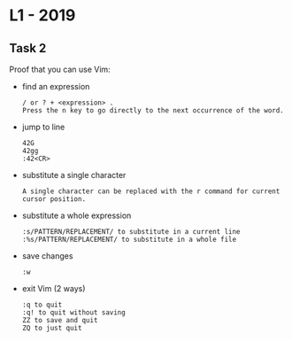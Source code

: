 # L1 - 2019

## Task 2
Proof that you can use Vim:
- find an expression
  ```text
  / or ? + <expression> .
  Press the n key to go directly to the next occurrence of the word.
  ```
- jump to line
  ```text
  42G
  42gg
  :42<CR>
  ```
- substitute a single character
  ```text
  A single character can be replaced with the r command for current cursor position.
  ```
- substitute a whole expression
  ```text
  :s/PATTERN/REPLACEMENT/ to substitute in a current line
  :%s/PATTERN/REPLACEMENT/ to substitute in a whole file
  ```
- save changes
  ```text
  :w 
  ```
- exit Vim (2 ways)
  ```text
  :q to quit
  :q! to quit without saving
  ZZ to save and quit
  ZQ to just quit
  ```


